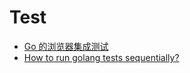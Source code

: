 # Test

* [Go 的浏览器集成测试](http://golangtc.com/t/55700ef7b09ecc04d3000026)
* [How to run golang tests sequentially?](https://stackoverflow.com/questions/31201858/how-to-run-golang-tests-sequentially)
